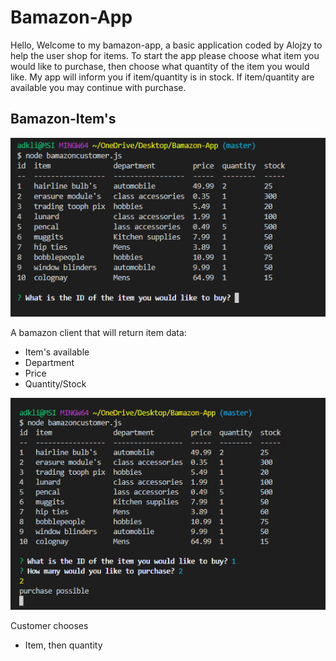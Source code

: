 # Bamazon-App

Hello, Welcome to my bamazon-app, a basic application coded by Alojzy to help the user shop for items. To start the app please choose what item you would like to purchase, then choose what quantity of the item you would like. My app will inform you if item/quantity is in stock. If item/quantity are available you may continue with purchase. 

## Bamazon-Item's
![Items for purchase](./img/items_avail.png)

A bamazon client that will return item data:
* Item's available
* Department
* Price
* Quantity/Stock

![Customer prompts](./img/itemnum.png)

Customer chooses
* Item, then quantity

